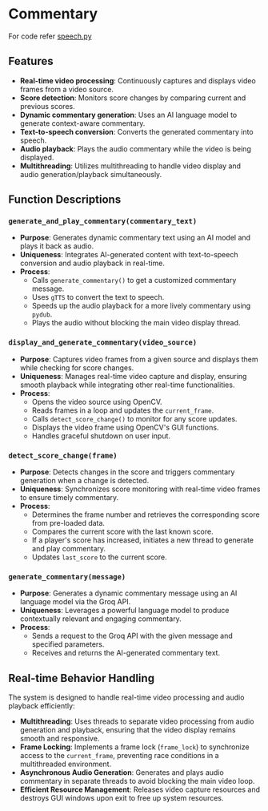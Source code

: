 # Commentary

For code refer [speech.py](speech.py)
## Features

- **Real-time video processing**: Continuously captures and displays video frames from a video source.
- **Score detection**: Monitors score changes by comparing current and previous scores.
- **Dynamic commentary generation**: Uses an AI language model to generate context-aware commentary.
- **Text-to-speech conversion**: Converts the generated commentary into speech.
- **Audio playback**: Plays the audio commentary while the video is being displayed.
- **Multithreading**: Utilizes multithreading to handle video display and audio generation/playback simultaneously.

## Function Descriptions

### `generate_and_play_commentary(commentary_text)`

- **Purpose**: Generates dynamic commentary text using an AI model and plays it back as audio.
- **Uniqueness**: Integrates AI-generated content with text-to-speech conversion and audio playback in real-time.
- **Process**:
  - Calls `generate_commentary()` to get a customized commentary message.
  - Uses `gTTS` to convert the text to speech.
  - Speeds up the audio playback for a more lively commentary using `pydub`.
  - Plays the audio without blocking the main video display thread.

### `display_and_generate_commentary(video_source)`

- **Purpose**: Captures video frames from a given source and displays them while checking for score changes.
- **Uniqueness**: Manages real-time video capture and display, ensuring smooth playback while integrating other real-time functionalities.
- **Process**:
  - Opens the video source using OpenCV.
  - Reads frames in a loop and updates the `current_frame`.
  - Calls `detect_score_change()` to monitor for any score updates.
  - Displays the video frame using OpenCV's GUI functions.
  - Handles graceful shutdown on user input.

### `detect_score_change(frame)`

- **Purpose**: Detects changes in the score and triggers commentary generation when a change is detected.
- **Uniqueness**: Synchronizes score monitoring with real-time video frames to ensure timely commentary.
- **Process**:
  - Determines the frame number and retrieves the corresponding score from pre-loaded data.
  - Compares the current score with the last known score.
  - If a player's score has increased, initiates a new thread to generate and play commentary.
  - Updates `last_score` to the current score.

### `generate_commentary(message)`

- **Purpose**: Generates a dynamic commentary message using an AI language model via the Groq API.
- **Uniqueness**: Leverages a powerful language model to produce contextually relevant and engaging commentary.
- **Process**:
  - Sends a request to the Groq API with the given message and specified parameters.
  - Receives and returns the AI-generated commentary text.

## Real-time Behavior Handling

The system is designed to handle real-time video processing and audio playback efficiently:

- **Multithreading**: Uses threads to separate video processing from audio generation and playback, ensuring that the video display remains smooth and responsive.
- **Frame Locking**: Implements a frame lock (`frame_lock`) to synchronize access to the `current_frame`, preventing race conditions in a multithreaded environment.
- **Asynchronous Audio Generation**: Generates and plays audio commentary in separate threads to avoid blocking the main video loop.
- **Efficient Resource Management**: Releases video capture resources and destroys GUI windows upon exit to free up system resources.
